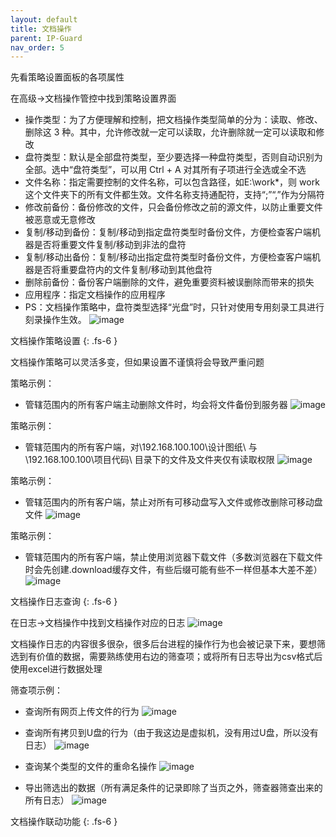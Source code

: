 ```yaml
---
layout: default
title: 文档操作
parent: IP-Guard
nav_order: 5
---
```



先看策略设置面板的各项属性

在高级->文档操作管控中找到策略设置界面

- 操作类型：为了方便理解和控制，把文档操作类型简单的分为：读取、修改、删除这 3 种。其中，允许修改就一定可以读取，允许删除就一定可以读取和修改
- 盘符类型：默认是全部盘符类型，至少要选择一种盘符类型，否则自动识别为全部。选中“盘符类型”，可以用 Ctrl + A 对其所有子项进行全选或全不选
- 文件名称：指定需要控制的文件名称，可以包含路径，如E:\work\*，则 work 这个文件夹下的所有文件都生效。文件名称支持通配符，支持“;”“,”作为分隔符
- 修改前备份：备份修改的文件，只会备份修改之前的源文件，以防止重要文件被恶意或无意修改
- 复制/移动到备份：复制/移动到指定盘符类型时备份文件，方便检查客户端机器是否将重要文件复制/移动到非法的盘符
- 复制/移动出备份：复制/移动出指定盘符类型时备份文件，方便检查客户端机器是否将重要盘符内的文件复制/移动到其他盘符
- 删除前备份：备份客户端删除的文件，避免重要资料被误删除而带来的损失
- 应用程序：指定文档操作的应用程序
- PS：文档操作策略中，盘符类型选择“光盘”时，只针对使用专用刻录工具进行刻录操作生效。
![image](https://user-images.githubusercontent.com/123937106/218038484-c1428e6a-d271-4d7f-9a22-f90690bc9a9a.png)



文档操作策略设置
{: .fs-6 }

文档操作策略可以灵活多变，但如果设置不谨慎将会导致严重问题

策略示例：
- 管辖范围内的所有客户端主动删除文件时，均会将文件备份到服务器
![image](https://user-images.githubusercontent.com/123937106/218041633-433e38ae-5d9e-4565-a8ac-a7f23a0f322d.png)

策略示例：
- 管辖范围内的所有客户端，对\\192.168.100.100\设计图纸\ 与 \\192.168.100.100\项目代码\ 目录下的文件及文件夹仅有读取权限
![image](https://user-images.githubusercontent.com/123937106/218042114-b22d999d-fd30-42fd-91e2-b600545865e5.png)

策略示例：
- 管辖范围内的所有客户端，禁止对所有可移动盘写入文件或修改删除可移动盘文件
![image](https://user-images.githubusercontent.com/123937106/218042615-56e25446-07ce-41b8-a324-fa3c6542bbd0.png)

策略示例：
- 管辖范围内的所有客户端，禁止使用浏览器下载文件（多数浏览器在下载文件时会先创建.download缓存文件，有些后缀可能有些不一样但基本大差不差）
![image](https://user-images.githubusercontent.com/123937106/218042969-0756eb94-f1c8-4278-a127-1893e8576436.png)




文档操作日志查询
{: .fs-6 }

在日志->文档操作中找到文档操作对应的日志
![image](https://user-images.githubusercontent.com/123937106/218043915-bb843230-ffa4-4539-9455-bdc6f9ea3bd6.png)

文档操作日志的内容很多很杂，很多后台进程的操作行为也会被记录下来，要想筛选到有价值的数据，需要熟练使用右边的筛查项；或将所有日志导出为csv格式后使用excel进行数据处理

筛查项示例：
- 查询所有网页上传文件的行为
![image](https://user-images.githubusercontent.com/123937106/218044421-f703d79c-8574-45a6-9c34-925d8c454c12.png)

- 查询所有拷贝到U盘的行为（由于我这边是虚拟机，没有用过U盘，所以没有日志）
![image](https://user-images.githubusercontent.com/123937106/218044614-a380b9ec-a40d-4219-8746-439e5c91f0ed.png)

- 查询某个类型的文件的重命名操作
![image](https://user-images.githubusercontent.com/123937106/218044879-96018e88-c878-4991-8bb5-cd201d071fdf.png)

- 导出筛选出的数据（所有满足条件的记录即除了当页之外，筛查器筛查出来的所有日志）
![image](https://user-images.githubusercontent.com/123937106/218045099-7201d035-9ae8-49d7-bde5-e64a4794a96f.png)



文档操作联动功能
{: .fs-6 }
